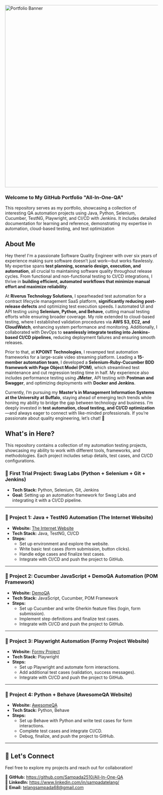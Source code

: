 
<img src="https://github.com/Sampada2510/All-In-One-QA/blob/main/3793102.jpg" alt="Portfolio Banner" width="600">

### Welcome to My GitHub Portfolio "All-In-One-QA"
This repository serves as my portfolio, showcasing a collection of interesting QA automation projects using Java, Python, Selenium, Cucumber, TestNG, Playwright, and CI/CD with Jenkins. It includes detailed documentation for learning and reference, demonstrating my expertise in automation, cloud-based testing, and test optimization

## About Me

Hey there! I'm a passionate Software Quality Engineer with over six years of experience making sure software doesn’t just work—but works flawlessly. My expertise spans **test planning, scenario design, execution, and automation**, all crucial to maintaining software quality throughout release cycles. From functional and non-functional testing to CI/CD integrations, I thrive in **building efficient, automated workflows that minimize manual effort and maximize reliability**.

At **Riverus Technology Solutions**, I spearheaded test automation for a contract lifecycle management SaaS platform, **significantly reducing post-release defects** and optimizing test execution speeds. I automated UI and API testing using **Selenium, Python, and Behave**, cutting manual testing efforts while ensuring broader coverage. My role extended to cloud-based testing, where I established validation procedures via **AWS S3, EC2, and CloudWatch**, enhancing system performance and monitoring. Additionally, I collaborated with DevOps to **seamlessly integrate testing into Jenkins-based CI/CD pipelines**, reducing deployment failures and ensuring smooth releases.

Prior to that, at **KPOINT Technologies**, I revamped test automation frameworks for a large-scale video streaming platform. Leading a **15-member automation team**, I developed a **Selenium-Ruby-Cucumber BDD framework with Page Object Model (POM)**, which streamlined test maintenance and cut regression testing time in half. My experience also includes performance testing using **JMeter**, API testing with **Postman and Swagger**, and optimizing deployments with **Docker and Jenkins**.

Currently, I’m pursuing my **Master’s in Management Information Systems at the University at Buffalo**, staying ahead of emerging tech trends while honing my ability to bridge the gap between technology and business. I’m deeply invested in **test automation, cloud testing, and CI/CD optimization**—and always eager to connect with like-minded professionals. If you’re passionate about quality engineering, let’s chat! 🚀

## What's in Here?

This repository contains a collection of my automation testing projects, showcasing my ability to work with different tools, frameworks, and methodologies. Each project includes setup details, test cases, and CI/CD configurations.

### 🔹 First Trial Project: Swag Labs (Python + Selenium + Git + Jenkins)
- **Tech Stack:** Python, Selenium, Git, Jenkins
- **Goal:** Setting up an automation framework for Swag Labs and integrating it with a CI/CD pipeline.

---

### 🔹 Project 1: Java + TestNG Automation (The Internet Website)
- **Website:** [The Internet Website](https://the-internet.herokuapp.com/)
- **Tech Stack:** Java, TestNG, CI/CD
- **Steps:**
  - Set up environment and explore the website.
  - Write basic test cases (form submission, button clicks).
  - Handle edge cases and finalize test cases.
  - Integrate with CI/CD and push the project to GitHub.

---

### 🔹 Project 2: Cucumber JavaScript + DemoQA Automation (POM Framework)
- **Website:** [DemoQA](https://demoqa.com/)
- **Tech Stack:** JavaScript, Cucumber, POM Framework
- **Steps:**
  - Set up Cucumber and write Gherkin feature files (login, form submission).
  - Implement step definitions and finalize test cases.
  - Integrate with CI/CD and push the project to GitHub.

---

### 🔹 Project 3: Playwright Automation (Formy Project Website)
- **Website:** [Formy Project](https://formy-project.herokuapp.com/)
- **Tech Stack:** Playwright
- **Steps:**
  - Set up Playwright and automate form interactions.
  - Add additional test cases (validation, success messages).
  - Integrate with CI/CD and push the project to GitHub.

---

### 🔹 Project 4: Python + Behave (AwesomeQA Website)
- **Website:** [AwesomeQA](https://awesomeqa.com/ui/)
- **Tech Stack:** Python, Behave
- **Steps:**
  - Set up Behave with Python and write test cases for form interactions.
  - Complete test cases and integrate CI/CD.
  - Debug, finalize, and push the project to GitHub.

---

## 🚀 Let's Connect
Feel free to explore my projects and reach out for collaboration!

🔗 **GitHub:** https://github.com/Sampada2510/All-In-One-QA  
💼 **LinkedIn:** https://www.linkedin.com/in/sampadatelang/  
📧 **Email:** telangsampada68@gmail.com